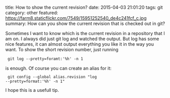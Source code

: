 title: How to show the current revision?
date: 2015-04-03 21:01:20
tags: git
category: other
featured: https://farm8.staticflickr.com/7549/15951252540_de4c241fcf_c.jpg
summary: How can you show the current revision that is checked out in git?


Sometimes I want to know which is the current revision in a repository that I am on. I always did just git log and watched the output. But log has some nice features, it can almost output everything you like it in the way you want.
To show the short revision number, just running
<code class="bash"><pre>
  git log --pretty=foramt:'%h' -n 1 
</pre></code>
is enough. Of course you can create an alias for it:
<code class="bash"><pre>
  git config --global alias.revision "log --pretty=format:'%h' -n 1"
</pre></code>
I hope this is a usefull tip.
